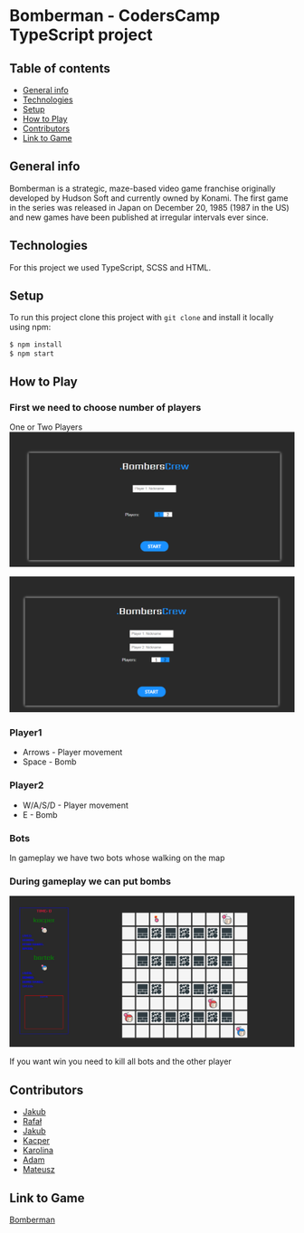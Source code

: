 # Bomberman - CodersCamp TypeScript project

## Table of contents
* [General info](#general-info)
* [Technologies](#technologies)
* [Setup](#setup)
* [How to Play](#how-to-play)
* [Contributors](#contributors)
* [Link to Game](#link-to-game)


## General info
Bomberman is a strategic, maze-based video game franchise originally developed by Hudson Soft and currently owned by Konami. The first game in the series was released in Japan on December 20, 1985 (1987 in the US) and new games have been published at irregular intervals ever since.

## Technologies
For this project we used TypeScript, SCSS and HTML. 

## Setup
To run this project clone this project with `git clone` and install it locally using npm:

```
$ npm install
$ npm start
```

## How to Play
### First we need to choose number of players

One or Two Players
![one player](./.github/images/player1.png)

![two players](./.github/images/player2.png)

### Player1
* Arrows - Player movement
* Space - Bomb

### Player2
* W/A/S/D - Player movement
* E - Bomb

### Bots
In gameplay we have two bots whose walking on the map

### During gameplay we can put bombs
![bomb](./.github/images/bomb.png)

If you want win you need to kill all bots and the other player

## Contributors
* [Jakub](https://github.com/jkopyto)
* [Rafał](https://github.com/R4fau)
* [Jakub](https://github.com/kubaszajna)
* [Kacper](https://github.com/kacperzolkiewski)
* [Karolina](https://github.com/kgutka)
* [Adam](https://github.com/adam-kostuch)
* [Mateusz](https://github.com/mateuszCabala95)

## Link to Game
[Bomberman](https://mateuszcabala95.github.io/CodersCamp2020.Bomberman/)





